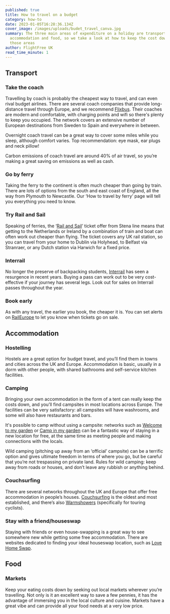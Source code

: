 ```yaml
---
published: true
title: How to travel on a budget
category: how-to
date: 2023-01-05T16:28:36.134Z
cover_image: /images/uploads/budet_travel_canva.jpg
summary: The three main areas of expenditure on a holiday are transport,
  accommodation and food, so we take a look at how to keep the cost down in
  those areas
author: FlightFree UK
read_time_minute: 1
---
```

## Transport

### Take the coach

Travelling by coach is probably the cheapest way to travel, and can even rival budget airlines. There are several coach companies that provide long-distance travel through Europe, and we recommend [Flixbus](https://www.flixbus.co.uk/). Their coaches are modern and comfortable, with charging points and wifi so there's plenty to keep you occupied. The network covers an extensive number of European destinations from Sweden to Spain and everywhere in between.

Overnight coach travel can be a great way to cover some miles while you sleep, although comfort varies. Top recommendation: eye mask, ear plugs and neck pillow!

Carbon emissions of coach travel are around 40% of air travel, so you’re making a great saving on emissions as well as cash.

### Go by ferry

Taking the ferry to the continent is often much cheaper than going by train. There are lots of options from the south and east coast of England, all the way from Plymouth to Newcastle. Our ‘How to travel by ferry’ page will tell you everything you need to know.

### Try Rail and Sail

Speaking of ferries, the ‘[Rail and Sail](https://www.stenaline.co.uk/rail-and-sail)’ ticket offer from Stena line means that getting to the Netherlands or Ireland by a combination of train and boat can often work out cheaper than flying. The ticket covers any UK rail station, so you can travel from your home to Dublin via Holyhead, to Belfast via Stranraer, or any Dutch station via Harwich for a fixed price.

### Interrail

No longer the preserve of backpacking students, [Interrail](https://www.interrail.eu/en) has seen a resurgence in recent years. Buying a pass can work out to be very cost-effective if your journey has several legs. Look out for sales on Interrail passes throughout the year. 

### Book early

As with any travel, the earlier you book, the cheaper it is. You can set alerts on [RailEurope](https://www.raileurope.com/) to let you know when tickets go on sale.

## Accommodation

### Hostelling

Hostels are a great option for budget travel, and you’ll find them in towns and cities across the UK and Europe. Accommodation is basic, usually in a dorm with other people, with shared bathrooms and self-service kitchen facilities. 

### Camping

Bringing your own accommodation in the form of a tent can really keep the costs down, and you’ll find campsites in most locations across Europe. The facilities can be very satisfactory: all campsites will have washrooms, and some will also have restaurants and bars. 

It's possible to camp without using a campsite: networks such as [Welcome to my garden](https://welcometomygarden.org/) or [Camp in my garden](https://campinmygarden.com/) can be a fantastic way of staying in a new location for free, at the same time as meeting people and making connections with the locals. 

Wild camping (pitching up away from an ‘official’ campsite) can be a terrific option and gives ultimate freedom in terms of where you go, but be careful that you’re not trespassing on private land. Rules for wild camping: keep away from roads or houses, and don’t leave any rubbish or anything behind.

### Couchsurfing

There are several networks throughout the UK and Europe that offer free accommodation in people’s houses. [Couchsurfing](https://www.couchsurfing.com/) is the oldest and most established, and there’s also [Warmshowers](https://www.warmshowers.org/) (specifically for touring cyclists). 

### Stay with a friend/houseswap

Staying with friends or even house-swapping is a great way to see somewhere new while getting some free accommodation. There are websites dedicated to finding your ideal houseswap location, such as [Love Home Swap](https://www.lovehomeswap.com/).

## Food

### Markets

Keep your eating costs down by seeking out local markets wherever you’re travelling. Not only is it an excellent way to save a few pennies, it has the advantage of immersing you in the local culture and cuisine. Markets have a great vibe and can provide all your food needs at a very low price.